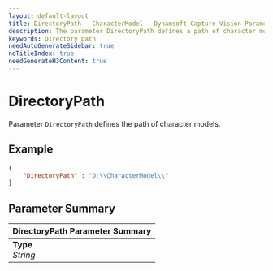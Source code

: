 ```yaml
---
layout: default-layout
title: DirectoryPath - CharacterModel - Dynamsoft Capture Vision Parameters
description: The parameter DirectoryPath defines a path of character models.
keywords: Directory path
needAutoGenerateSidebar: true
noTitleIndex: true
needGenerateH3Content: true
---
```


# DirectoryPath

Parameter `DirectoryPath` defines the path of character models.

## Example

```json
{
    "DirectoryPath" : "D:\\CharacterModel\\"
}
```

## Parameter Summary

| DirectoryPath Parameter Summary |
| :------------- |
| **Type**<br>*String* |
